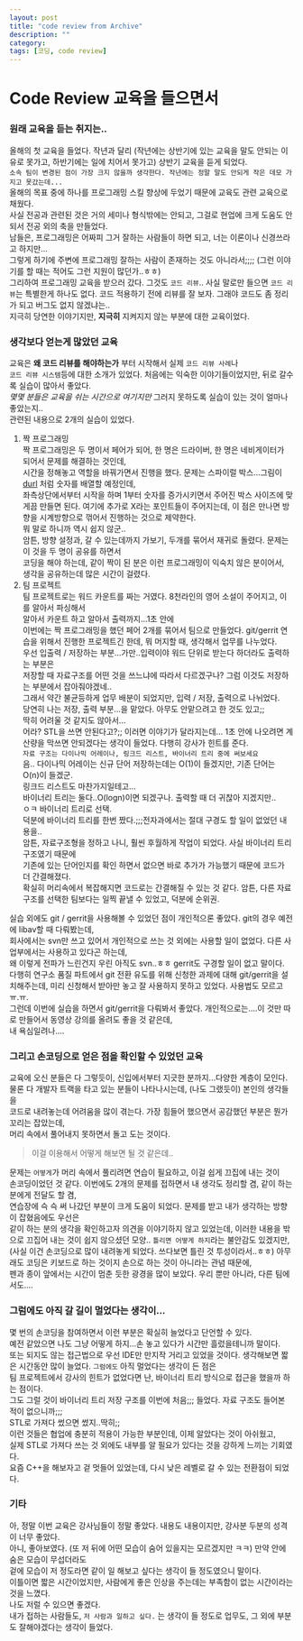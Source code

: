 ```yaml
---
layout: post
title: "code review from Archive"
description: ""
category:
tags: [코딩, code review]
---
```



# Code Review 교육을 들으면서
### 원래 교육을 듣는 취지는..

올해의 첫 교육을 들었다. 작년과 달리 (작년에는 상반기에 있는 교육을 말도 안되는 이유로 못가고, 하반기에는 일에 치어서 못가고) 상반기 교육을 듣게 되었다.  
`소속 팀이 변경된 점이 가장 크지 않을까 생각한다. 작년에는 정말 말도 안되게 작은 데모 가지고 못갔는데...`  
올해의 목표 중에 하나를 프로그래밍 스킬 향상에 두었기 때문에 교육도 관련 교육으로 채웠다.  
사실 전공과 관련된 것은 거의 세미나 형식밖에는 안되고, 그걸로 현업에 크게 도움도 안되서 전공 외의 축을 만들었다.  
남들은, 프로그래밍은 어짜피 그거 잘하는 사람들이 하면 되고, 너는 이론이나 신경쓰라고 하지만...  
그렇게 하기에 주변에 프로그래밍 잘하는 사람이 존재하는 것도 아니라서;;;; (그런 이야기를 할 때는 적어도 그런 지원이 많던가..ㅎㅎ)  
그리하여 프로그래밍 교육을 받으러 갔다. 그것도 `코드 리뷰`..
사실 말로만 들으면 `코드 리뷰`는 특별한게 하나도 없다. 코드 적용하기 전에 리뷰를 잘 보자. 그래야 코드도 좀 정리가 되고 버그도 없지 않겠냐는..  
지극히 당연한 이야기지만, **지극히** 지켜지지 않는 부분에 대한 교육이었다.  


### 생각보다 얻는게 많았던 교육

교육은 **왜 코드 리뷰를 해야하는가** 부터 시작해서 실제 `코드 리뷰 사례`나  
`코드 리뷰 시스템`등에 대한 소개가 있었다. 처음에는 익숙한 이야기들이었지만, 뒤로 갈수록 실습이 많아서 좋았다.  
_몇몇 분들은 교육을 쉬는 시간으로 여기지만_ 그러지 못하도록 실습이 있는 것이 얼마나 좋았는지..  
관련된 내용으로 2개의 실습이 있었다.  

1. 짝 프로그래밍  
  짝 프로그래밍은 두 명이서 페어가 되어, 한 명은 드라이버, 한 명은 네비게이터가 되어서 문제를 해결하는 것인데,  
  시간을 정해놓고 역할을 바꿔가면서 진행을 했다. 문제는 스파이럴 박스...그림이   [durl](https://www.google.co.kr/url?sa=i&rct=j&q=&esrc=s&source=images&cd=&docid=s_db32r9Ms6xGM&tbnid=iR3wfbWBm05WrM:&ved=0CAUQjRw&url=http%3A%2F%2Fen.wikipedia.org%2Fwiki%2FUnderwater_searches&ei=9qRJU9iSHeKn0QXQ_4GoCw&bvm=bv.64542518,d.ZGU&psig=AFQjCNEfjyegjovJ7nSEgNhzhgs4qaHGZw&ust=1397421656361902)   처럼 숫자를 배열할 예정인데,  
  좌측상단에서부터 시작을 하며 1부터 숫자를 증가시키면서 주어진 박스 사이즈에 맞게끔 만들면 된다. 여기에 추가로 X라는 포인트들이 주어지는데, 이 점은 만나면 방향을 시계방향으로 꺾어서 진행하는 것으로 제약한다.  
  뭐 말로 하니까 역시 쉽지 않군..  
  암튼, 방향 설정과, 갈 수 있는데까지 가보기, 두개를 묶어서 재귀로 돌렸다. 문제는 이 것을 두 명이 공유를 하면서  
  코딩을 해야 하는데, 같이 짝이 된 분은 이런 프로그래밍이 익숙치 않은 분이어서, 생각을 공유하는데 많은 시간이 걸렸다.  
2. 팀 프로젝트  
  팀 프로젝트로는 워드 카운트를 짜는 거였다. 8천라인의 영어 소설이 주어지고, 이를 알아서 파싱해서  
  알아서 카운트 하고 알아서 출력까지...1초 안에  
  이번에는 짝 프로그래밍을 했던 페어 2개를 묶어서 팀으로 만들었다.
  git/gerrit 연습을 위해서 진행한 프로젝트긴 한데, 뭐 머지할 때, 생각해서 업무를 나누었다.  
  우선 입출력 / 저장하는 부분...가만..입력이야 워드 단위로 받는다 하더라도 출력하는 부분은  
  저장할 때 자료구조를 어떤 것을 쓰느냐에 따라서 다르겠구나?
  그럼 이것도 저장하는 부분에서 잡아줘야겠네..  
  그래서 약간 불균등하게 업무 배분이 되었지만, 입력 / 저장, 출력으로 나뉘었다.  
  당연히 나는 저장, 출력 부분...을 맡았다. 아무도 안맡으려고 한 것도 있고;;  
  딱히 어려울 것 같지도 않아서...  
  어라? STL을 쓰면 안된다고?;; 이러면 이야기가 달라지는데...
  1초 안에 나오려면 계산량을 막쓰면 안되겠다는 생각이 들었다.
  다행히 강사가 힌트를 준다.  
  `자료 구조는 다이나믹 어레이나, 링크드 리스트, 바이너리 트리 중에 써보세요`  
  음.. 다이나믹 어레이는 신규 단어 저장하는데는 O(1)이 들겠지만, 기존 단어는 O(n)이 들겠군.  
  링크드 리스트도 마찬가지일테고...  
  바이너리 트리는 둘다..O(logn)이면 되겠구나. 출력할 때 더 귀찮아 지겠지만..  
  ㅇㅋ 바이너리 트리로 선택.  
  덕분에 바이너리 트리를 한번 짰다.;;;전자과에서는 절대 구경도 할 일이 없었던 내용을..  
  암튼, 자료구조형을 정하고 나니, 훨씬 후월하게 작업이 되었다. 사실 바이너리 트리 구조였기 때문에  
  기존에 있는 단어인지를 확인 하면서 없으면 바로 추가가 가능했기 때문에 코드가 더 간결해졌다.  
  확실히 머리속에서 복잡해지면 코드로는 간결해질 수 있는 것 같다.
  암튼, 다른 자료구조를 선택한 팀보다는 일찍 끝낼 수 있었고, 덕분에 순위권.  

실습 외에도 git / gerrit을 사용해볼 수 있었던 점이 개인적으론 좋았다. git의 경우 예전에 libav할 때 다뤄봤는데,  
회사에서는 svn만 쓰고 있어서 개인적으로 쓰는 것 외에는 사용할 일이 없었다. 다른 사업부에서는 사용하고 있다곤 하는데,  
왜 이렇게 전파가 느린건지 우린 아직도 svn..ㅎㅎ gerrit도 구경할 일이 없고 말이다.  
다행히 연구소 품질 파트에서 git 전환 유도를 위해 신청한 과제에 대해 git/gerrit을 설치해주는데, 미리 신청해서 받아만 놓고
잘 사용하지 못하고 있었다. 사용법도 모르고 ㅠ.ㅠ.  
그런데 이번에 실습을 하면서 git/gerrit을 다뤄봐서 좋았다. 개인적으로는....이 것만 따로 만들어서 동영상 강의를 올려도 좋을 것 같은데,  
내 욕심일려나....  

### 그리고 손코딩으로 얻은 점을 확인할 수 있었던 교육  
교육에 오신 분들은 다 그렇듯이, 신입에서부터 지긋한 분까지...다양한 계층이 모인다.  
물론 다 개발자 트랙을 타고 있는 분들이 나타나시는데, (나도 그랬듯이) 본인의 생각들을  
코드로 내려놓는데 어려움을 많이 겪는다. 가장 힘들어 했으면서 공감했던 부분은 뭔가 꼬리는 잡았는데,  
머리 속에서 풀어내지 못하면서 돌고 도는 것이다.  

> 이걸 이용해서 어떻게 해보면 될 것 같은데..

문제는 `어떻게`가 머리 속에서 풀리려면 연습이 필요하고, 이걸 쉽게 끄집에 내는 것이  
손코딩이었던 것 같다. 이번에도 2개의 문제를 접하면서 내 생각도 정리할 겸, 같이 하는 분에게 전달도 할 겸,  
연습장에 슥 슥 써 나갔던 부분이 크게 도움이 되었다. 문제를 받고 내가 생각하는 방향이 잡혔음에도 우선은  
같이 하는 분의 생각을 확인하고자 의견을 이야기하지 않고 있었는데, 이러한 내용을 밖으로 끄집어 내는 것이 쉽지 않으셨던 모양..
`틀리면 어떻게 하지`라는 불안감도 있겠지만, (사실 이건 손코딩으로 많이 내려놓게 되었다. 쓰다보면 틀린 것 투성이라서..ㅎㅎ)
아무래도 코딩은 키보드로 하는 것이지 손으로 하는 것이 아니라는 관념 때문에,  
펜과 종이 앞에서는 시간이 멈춘 듯한 광경을 많이 보았다. 우리 뿐만 아니라, 다른 팀에서도....  


### 그럼에도 아직 갈 길이 멀었다는 생각이...

몇 번의 손코딩을 참여하면서 이런 부분은 확실히 늘었다고 단언할 수 있다.  
예전 같았으면 나도 그냥 어떻게 하지...손 놓고 있다가 시간만 흘렀을테니까 말이다.  
또는 되지도 않는 접근법으로 우선 IDE만 만지작 거리고 있었을 것이다.
생각해보면 짧은 시간동안 많이 늘었다. `그럼에도` 아직 멀었다는 생각이 든 점은  
팀 프로젝트에서 강사의 힌트가 없었다면 난, 바이너리 트리 방식으로 접근을 했을까 하는 점이다.  
그도 그럴 것이 바이너리 트리 저장 구조를 이번에 처음;;; 들었다. 자료 구조도 들어본 적이 없으니까;;;  
STL로 가져다 썼으면 썼지..딱히;;  
이런 것들은 협업에 충분히 적용이 가능한 부분인데, 이제 알았다는 것이 아쉬웠고,  
실제 STL로 가져다 쓰는 것 외에도 내부를 알 필요가 있다는 것을 강하게 느끼는 기회였다.  
요즘 C++을 해보자고 겉 멋들어 있었는데, 다시 낮은 레벨로 갈 수 있는 전환점이 되었다.  

### 기타

아, 정말 이번 교육은 강사님들이 정말 좋았다. 내용도 내용이지만, 강사분 두분의 성격이 너무 좋았다.  
아니, 좋아보였다. (또 저 뒤에 어떤 모습이 숨어 있을지는 모르겠지만 ㅋㅋ) 만약 안에 숨은 모습이 무섭더라도  
겉에 모습이 저 정도라면 같이 일 해보고 싶다는 생각이 들 정도였으니 말이다.  
이틀이면 짧은 시간이었지만, 사람에게 좋은 인상을 주는데는 부족함이 없는 시간이라는 것을 느꼈다.  
나도 저럴 수 있으면 좋겠다.  
내가 접하는 사람들도, `저 사람과 일하고 싶다.` 는 생각이 들 정도로
업무도, 그 외에 부분도 잘해야겠다는 생각이 들었다.  

